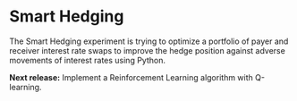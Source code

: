 # Smart Hedging

The Smart Hedging experiment is trying to optimize a portfolio of payer and receiver interest rate swaps to improve the hedge position against adverse movements of interest rates using Python.

<b>Next release:</b>
Implement a Reinforcement Learning algorithm with Q-learning.
